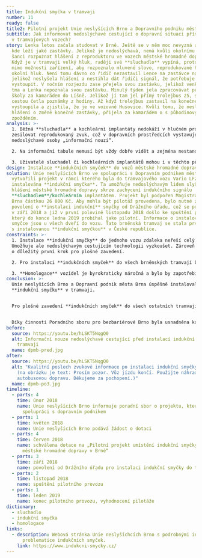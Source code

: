 ```yaml
---
title: Indukční smyčka v tramvaji
number: 11
ready: false
title2: Pilotní projekt Unie neslyšících Brno a Dopravního podniku města Brna
subtitle: Jak informovat nedoslýchavé cestující o dopravní situaci přímo
  v tramvajových vozech?
story: Lenka letos začala studovat v Brně. Ještě se v něm moc nevyzná a neví,
  kde leží jaké zastávky. Jelikož je nedoslýchavá, nemá kvůli okolnímu hluku
  šanci rozpoznat hlášení z reproduktoru ve vozech městské hromadné dopravy.
  Když je v tramvaji velký hluk, raději své **sluchadlo** vypíná, protože je
  mimo možnosti zařízení, aby rozpoznalo mluvené slovo, reprodukované hlášení a
  okolní hluk. Není tomu dávno co řidič nezastavil Lence na zastávce na znamení,
  jelikož neslyšela hlášení a nestihla dát řidiči signál, že potřebuje
  vystoupit. V nočním rozjezdu zase přejela svou zastávku, jelikož venku byla
  tma a Lenka nepoznala svou zastávku. Minulý týden jela zpracovávat protokol do
  školy za kamarádem do Líšně. Jelikož jí tam jel přímý trolejbus 25, sedla si a
  cestou četla poznámky z hodiny. Až když trolejbus zastavil na konečné, zmateně
  vystoupila a zjistila, že je ve vozovně Husovice. Kvůli tomu, že neslyšela
  hlášení o změně konečné zastávky, přijela za kamarádem o s půhodinovým
  zpožděním.
analysis: >-
  1. Běžná **sluchadla** a kochleární implantáty nedokáží v hlučném prostředí
  zesilovat reprodukovaný zvuk, což v dopravních prostředcích vystavuje
  nedoslýchavé osoby „informační nouzi“.

  2. Na informační tabule nemusí být vždy dobře vidět a zejména nestandartní hlášení o výlukách či mimořádných událostech mohou být snadno přeslechnuta a dezorientovat nedoslýchavé cestující.

  3. Uživatelé sluchadel či kochleárních implantátů mohou i v těchto případech využívat **indukční smyčky**. **Indukční smyčka** instalovaná v tramvaji či jiném dopravním prostředku dokáže vysílat do **sluchadla** pouze hlášení bez okolního hluku, čímž jej nedoslýchaví cestující slyší velmi jasně.
design: Instalace **indukčních smyček** do vozů městské hromadné dopravy.
solution: Unie neslyšících Brno ve spolupráci s Dopravním podnikem města Brna
  vytvořili projekt v rámci kterého byla do tramvajového vozu Vario LF2
  instalována **indukční smyčka**. Ta umožňuje nedoslýchavým lidem slyšet
  hlášení městské hromadné dopravy skrze zachycení indukčního signálu
  **sluchadlem**/kochleárním implantátem. Projekt byl podpořen Magistrátem města
  Brna částkou 26 000 Kč. Aby mohla být pilotáž provedena, bylo nutné získat
  povolení o **instalaci indukční** smyčky od Drážního úřadu, což se povedlo
  v září 2018 a již v první polovině listopadu 2018 došlo ke spuštění provozu,
  který do konce ledna 2019 probíhal jako pilotní. Informace o instalované
  smyčce jsou u všech dveří do vozu. Tato brněnská tramvaj se stala prvním vozem
  s instalovanou **indukční smyčkou** v České republice.
constraints: >-
  1. Instalace **indukční smyčky** do jednoho vozu zdaleka neřeší celý problém.
  Umožňuje ale nedoslýchavým cestujícím technologii vyzkoušet. Zároveň se jedná
  o důležitý první krok pro plošné zavedení.

  2. Pro instalaci **indukčních smyček** do všech brněnských tramvají by bylo nutné provést **homologaci** vozidel, tj. získat povolení Drážního úřadu pro užívání vozidel s **indukční smyčkou**. 

  3. **Homologace** vozidel je byrokraticky náročná a bylo by zapotřebí finanční pokrytí pracovní síly, která by se hromadné instalaci **indukčních smyček** věnovala.
conclusion: >-
  Unie neslyšících Brno a Dopravní podnik města Brna úspěšně instalovali
  **indukční smyčku** v tramvaji. 


  Pro plošné zavedení **indukčních smyček** do všech ostatních tramvají je nutné získat finanční prostředky a projít dalšími schvalovacími procesy.


  Díky činnosti Poradního sboru pro bezbariérové Brno byla usnadněna komunikace mezi Unií neslyšících Brno a Dopravním podnikem města Brna, která vedle ke spuštění pilotního projektu. Zároveň poradní sbor podpořil návrh na přidělení dotace a zvýšil tak šanci na její získání.
before:
  source: https://youtu.be/hLSKT5NqgQ0
  alt: Informační nouze nedoslýchavé cestující před instalací indukční smyčky v
    tramvaji
  name: dpmb-pred.jpg
after:
  source: https://youtu.be/hLSKT5NqgQ0
  alt: "Kvalitní poslech zvukové informace po instalaci indukční smyčky v tramvaji
    (na obrázku je text: Prosím pozor. Vůz jízdu končí. Použijte náhradní
    autobusovou dopravu. Děkujeme za pochopení.)"
  name: dpmb-po3.jpg
timeline:
  - parts: 4
    time: únor 2018
    name: Unie neslyšících Brno informuje poradní sbor o projektu, který vznikl ve
      spolupráci s dopravním podnikem
  - parts: 1
    time: květen 2018
    name: Unie neslyšících Brno podává žádost o dotaci
  - parts: 4
    time: červen 2018
    name: schválena dotace na „Pilotní projekt umístění indukční smyčky do vozu
      městské hromadné dopravy v Brně“
  - parts: 3
    time: září 2018
    name: povolení od Drážního úřadu pro instalaci indukční smyčky do tramvaje
  - parts: 2
    time: listopad 2018
    name: spuštění pilotního provozu
  - parts: 1
    time: leden 2019
    name: konec pilotního provozu, vyhodnocení pilotáže
dictionary:
  - sluchadlo
  - indukční smyčka
  - homologace
links:
  - description: Webová stránka Unie neslyšíchcích Brno s podrobnými informacemi o
      problematice indukčních smyček.
    link: https://www.indukcni-smycky.cz/
---
```

